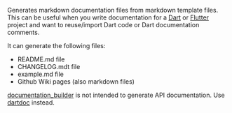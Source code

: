 [//]: # (This file was generated from: doc/template/01-Documentation-Builder.mdt using the documentation_builder package on: 2021-09-10 19:47:13.937951.)
<a id='lib-builder-documentation-builder-dart-documentationbuilder'></a>Generates markdown documentation files from markdown template files.
This can be useful when you write documentation for a
[Dart](https://dart.dev/) or [Flutter](https://flutter.dev/) project
and want to reuse/import Dart code or Dart documentation comments.

It can generate the following files:
- README.md file
- CHANGELOG.mdt file
- example.md file
- Github Wiki pages (also markdown files)

[documentation_builder](https://pub.dev/packages/documentation_builder) is not intended to generate API documentation.
Use [dartdoc](https://dart.dev/tools/dartdoc) instead.
